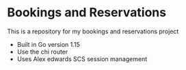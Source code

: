 # Bookings and Reservations

This is a repository for my bookings and reservations project
- Built in Go version 1.15
- Use the chi router
- Uses Alex edwards SCS session management
